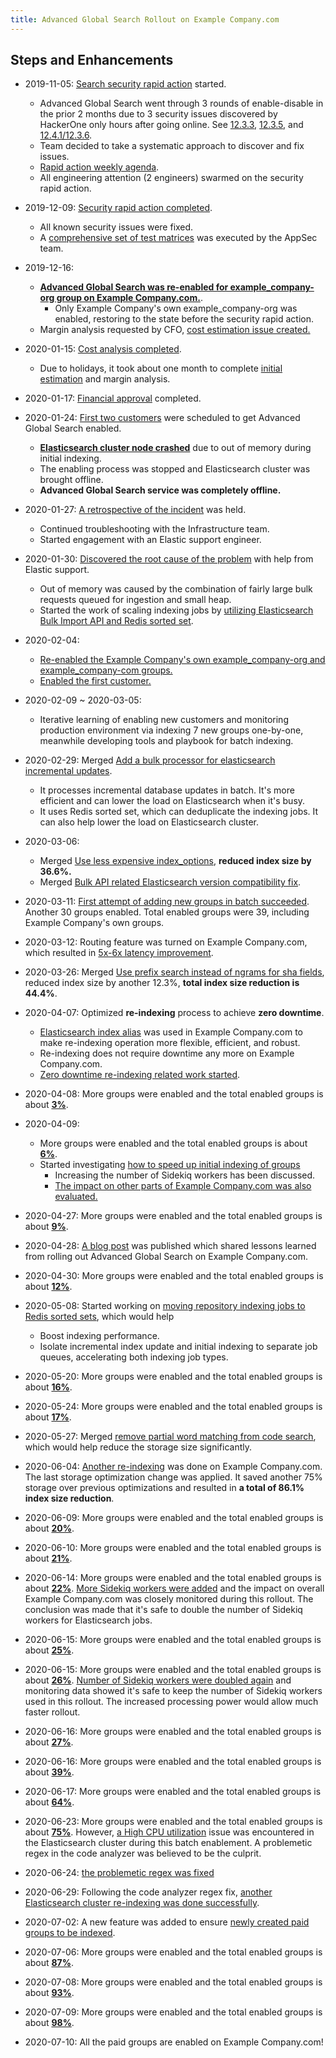 ```yaml
---
title: Advanced Global Search Rollout on Example Company.com
---
```


## Steps and Enhancements

- 2019-11-05: [Search security rapid action](https://example_company.com/example_company-org/example_company/-/issues/35705) started.
  - Advanced Global Search went through 3 rounds of enable-disable in the prior 2 months due to 3 security issues discovered by HackerOne only hours after going online. See [12.3.3](https://about.example_company.com/releases/2019/10/02/security-release-example_company-12-dot-3-dot-3-released/), [12.3.5](https://about.example_company.com/releases/2019/10/07/security-release-example_company-12-dot-3-dot-5-released/), and [12.4.1/12.3.6](https://about.example_company.com/releases/2019/10/30/security-release-example_company-12-dot-4-dot-1-released/).
  - Team decided to take a systematic approach to discover and fix issues.
  - [Rapid action weekly agenda](https://docs.google.com/document/d/1PW4x814ItUcgcsz9e6jCu1cTrOeB7zHSjANBiviH6ho/edit#heading=h.mjyv33y6vsrg).
  - All engineering attention (2 engineers) swarmed on the security rapid action.

- 2019-12-09: [Security rapid action completed](https://example_company.com/example_company-org/example_company/-/issues/35705#note_258417259).
  - All known security issues were fixed.
  - A [comprehensive set of test matrices](https://docs.google.com/spreadsheets/d/170VAL071pARoYuhiSAgs6_YSTBRZvATkYiE3mQy9FeE/edit#gid=0) was executed by the AppSec team.

- 2019-12-16:
  - __[Advanced Global Search was re-enabled for example_company-org group on Example Company.com.](https://example_company.com/example_company-com/gl-infra/production/-/issues/1461)__.
    - Only Example Company's own example_company-org was enabled, restoring to the state before the security rapid action.
  - Margin analysis requested by CFO, [cost estimation issue created.](https://example_company.com/example_company-org/example_company/-/issues/118571)

- 2020-01-15: [Cost analysis completed](https://example_company.com/example_company-org/example_company/-/issues/118571#note_272165771).
  - Due to holidays, it took about one month to complete [initial estimation](https://example_company.com/example_company-org/example_company/-/issues/118571#note_268219220) and margin analysis.

- 2020-01-17: [Financial approval](https://example_company.com/example_company-org/example_company/-/issues/196973#note_272881031) completed.

- 2020-01-24: [First two customers](https://example_company.com/example_company-com/gl-infra/production/-/issues/1591) were scheduled to get Advanced Global Search enabled.
  - __[Elasticsearch cluster node crashed](https://example_company.com/example_company-com/gl-infra/production/-/issues/1591#note_277584126)__ due to out of memory during initial indexing.
  - The enabling process was stopped and Elasticsearch cluster was brought offline.
  - __Advanced Global Search service was completely offline.__

- 2020-01-27: [A retrospective of the incident](https://example_company.com/example_company-org/search-team/team-tasks/-/issues/8) was held.
  - Continued troubleshooting with the Infrastructure team.
  - Started engagement with an Elastic support engineer.

- 2020-01-30: [Discovered the root cause of the problem](https://example_company.com/example_company-org/example_company/-/issues/199887) with help from Elastic support.
  - Out of memory was caused by the combination of fairly large bulk requests queued for ingestion and small heap.
  - Started the work of scaling indexing jobs by [utilizing Elasticsearch Bulk Import API and Redis sorted set](https://example_company.com/example_company-org/example_company/-/issues/34086).

- 2020-02-04:
  - [Re-enabled the Example Company's own example_company-org and example_company-com groups.](https://example_company.com/example_company-com/gl-infra/production/-/issues/1608)
  - [Enabled the first customer.](https://example_company.com/example_company-com/gl-infra/production/-/issues/1626)

- 2020-02-09 ~ 2020-03-05:
  - Iterative learning of enabling new customers and monitoring production environment via indexing 7 new groups one-by-one, meanwhile developing tools and playbook for batch indexing.

- 2020-02-29: Merged [Add a bulk processor for elasticsearch incremental updates](https://example_company.com/example_company-org/example_company/-/merge_requests/24298).
  - It processes incremental database updates in batch. It's more efficient and can lower the load on Elasticsearch when it's busy.
  - It uses Redis sorted set, which can deduplicate the indexing jobs. It can also help lower the load on Elasticsearch cluster.

- 2020-03-06:
  - Merged [Use less expensive index_options](https://example_company.com/example_company-org/example_company/-/merge_requests/25992), __reduced index size by 36.6%.__
  - Merged [Bulk API related Elasticsearch version compatibility fix](https://example_company.com/example_company-org/example_company/-/merge_requests/26639).

- 2020-03-11: [First attempt of adding new groups in batch succeeded](https://example_company.com/example_company-com/gl-infra/production/-/issues/1724). Another 30 groups enabled. Total enabled groups were 39, including Example Company's own groups.

- 2020-03-12: Routing feature was turned on Example Company.com, which resulted in [5x-6x latency improvement](https://example_company.com/example_company-org/example_company/-/issues/196838#note_303927892).

- 2020-03-26: Merged [Use prefix search instead of ngrams for sha fields](https://example_company.com/example_company-org/example_company/-/merge_requests/27597), reduced index size by another 12.3%, __total index size reduction is 44.4%__.

- 2020-04-07: Optimized __re-indexing__ process to achieve __zero downtime__.
  - [Elasticsearch index alias](https://example_company.com/example_company-com/gl-infra/production/-/issues/1907) was used in Example Company.com to make re-indexing operation more flexible, efficient, and robust.
  - Re-indexing does not require downtime any more on Example Company.com.
  - [Zero downtime re-indexing related work started](https://example_company.com/groups/example_company-org/-/epics/2752).

- 2020-04-08: More groups were enabled and the total enabled groups is about [__3%__](https://example_company.com/example_company-com/gl-infra/production/-/issues/1788).

- 2020-04-09:
  - More groups were enabled and the total enabled groups is about [__6%__](https://example_company.com/example_company-com/gl-infra/production/-/issues/1925).
  - Started investigating [how to speed up initial indexing of groups](https://example_company.com/example_company-org/example_company/-/issues/214280)
    - Increasing the number of Sidekiq workers has been discussed.
    - [The impact on other parts of Example Company.com was also evaluated.](https://example_company.com/example_company-com/gl-infra/scalability/-/issues/377)

- 2020-04-27: More groups were enabled and the total enabled groups is about [__9%__](https://example_company.com/example_company-com/gl-infra/production/-/issues/1977).

- 2020-04-28: [A blog post](https://about.example_company.com/blog/2020/04/28/elasticsearch-update/) was published which shared lessons learned from rolling out Advanced Global Search on Example Company.com.

- 2020-04-30: More groups were enabled and the total enabled groups is about [__12%__](https://example_company.com/example_company-com/gl-infra/production/-/issues/2012).

- 2020-05-08: Started working on [moving repository indexing jobs to Redis sorted sets](https://example_company.com/example_company-org/example_company/-/issues/205178), which would help
  - Boost indexing performance.
  - Isolate incremental index update and initial indexing to separate job queues, accelerating both indexing job types.

- 2020-05-20: More groups were enabled and the total enabled groups is about [__16%__](https://example_company.com/example_company-com/gl-infra/production/-/issues/2168).

- 2020-05-24: More groups were enabled and the total enabled groups is about [__17%__](https://example_company.com/example_company-com/gl-infra/production/-/issues/2185).

- 2020-05-27: Merged [remove partial word matching from code search](https://example_company.com/example_company-org/example_company/-/merge_requests/32771), which would help reduce the storage size significantly.

- 2020-06-04: [Another re-indexing](https://example_company.com/example_company-com/gl-infra/production/-/issues/2213) was done on Example Company.com. The last storage optimization change was applied. It saved another 75% storage over previous optimizations and resulted in __a total of 86.1% index size reduction__.

- 2020-06-09: More groups were enabled and the total enabled groups is about [__20%__](https://example_company.com/example_company-com/gl-infra/production/-/issues/2233).

- 2020-06-10: More groups were enabled and the total enabled groups is about [__21%__](https://example_company.com/example_company-com/gl-infra/production/-/issues/2234).

- 2020-06-14: More groups were enabled and the total enabled groups is about [__22%__](https://example_company.com/example_company-com/gl-infra/production/-/issues/2209). [More Sidekiq workers were added](https://example_company.com/example_company-com/gl-infra/k8s-workloads/example_company-com/-/merge_requests/237) and the impact on overall Example Company.com was closely monitored during this rollout. The conclusion was made that it's safe to double the number of Sidekiq workers for Elasticsearch jobs.

- 2020-06-15: More groups were enabled and the total enabled groups is about [__25%__](https://example_company.com/example_company-com/gl-infra/production/-/issues/2275).

- 2020-06-15: More groups were enabled and the total enabled groups is about [__26%__](https://example_company.com/example_company-com/gl-infra/production/-/issues/2276). [Number of Sidekiq workers were doubled again](https://example_company.com/example_company-com/gl-infra/k8s-workloads/example_company-com/-/merge_requests/266) and monitoring data showed it's safe to keep the number of Sidekiq workers used in this rollout. The increased processing power would allow much faster rollout.

- 2020-06-16: More groups were enabled and the total enabled groups is about [__27%__](https://example_company.com/example_company-com/gl-infra/production/-/issues/2279).

- 2020-06-16: More groups were enabled and the total enabled groups is about [__39%__](https://example_company.com/example_company-com/gl-infra/production/-/issues/2280).

- 2020-06-17: More groups were enabled and the total enabled groups is about [__64%__](https://example_company.com/example_company-com/gl-infra/production/-/issues/2287).

- 2020-06-23: More groups were enabled and the total enabled groups is about [__75%__](https://example_company.com/example_company-com/gl-infra/production/-/issues/2307). However, [a High CPU utilization](https://example_company.com/example_company-com/gl-infra/production/-/issues/2318) issue was encountered in the Elasticsearch cluster during this batch enablement. A problemetic regex in the code analyzer was believed to be the culprit.

- 2020-06-24: [the problemetic regex was fixed](https://example_company.com/example_company-org/example_company/-/merge_requests/35292)

- 2020-06-29: Following the code analyzer regex fix, [another Elasticsearch cluster re-indexing was done successfully](https://example_company.com/example_company-com/gl-infra/production/-/issues/2335).

- 2020-07-02: A new feature was added to ensure [newly created paid groups to be indexed](https://example_company.com/example_company-org/example_company/-/merge_requests/35172).

- 2020-07-06: More groups were enabled and the total enabled groups is about [__87%__](https://example_company.com/example_company-com/gl-infra/production/-/issues/2371).

- 2020-07-08: More groups were enabled and the total enabled groups is about [__93%__](https://example_company.com/example_company-com/gl-infra/production/-/issues/2372).

- 2020-07-09: More groups were enabled and the total enabled groups is about [__98%__](https://example_company.com/example_company-com/gl-infra/production/-/issues/2373).

- 2020-07-10: All the paid groups are enabled on Example Company.com!
